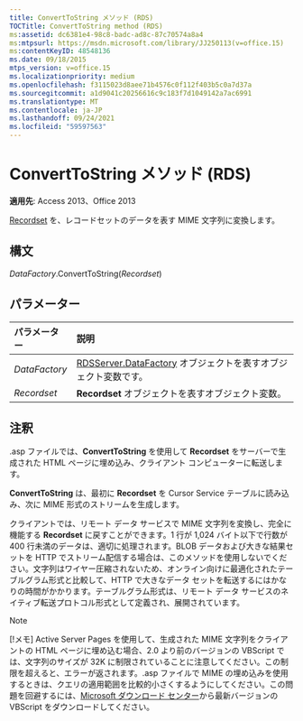 ```yaml
---
title: ConvertToString メソッド (RDS)
TOCTitle: ConvertToString method (RDS)
ms:assetid: dc6381e4-98c8-badc-ad8c-87c70574a8a4
ms:mtpsurl: https://msdn.microsoft.com/library/JJ250113(v=office.15)
ms:contentKeyID: 48548136
ms.date: 09/18/2015
mtps_version: v=office.15
ms.localizationpriority: medium
ms.openlocfilehash: f3115023d8aee71b4576c0f112f403b5c0a7d37a
ms.sourcegitcommit: a1d9041c20256616c9c183f7d1049142a7ac6991
ms.translationtype: MT
ms.contentlocale: ja-JP
ms.lasthandoff: 09/24/2021
ms.locfileid: "59597563"
---
```

# <a name="converttostring-method-rds"></a>ConvertToString メソッド (RDS)

**適用先**: Access 2013、Office 2013 

[Recordset](recordset-object-ado.md) を、レコードセットのデータを表す MIME 文字列に変換します。

## <a name="syntax"></a>構文

*DataFactory*.ConvertToString(*Recordset*)

## <a name="parameters"></a>パラメーター

|パラメーター|説明|
|:--------|:----------|
|*DataFactory* |[RDSServer.DataFactory](datafactory-object-rdsserver.md) オブジェクトを表すオブジェクト変数です。|
|*Recordset* |**Recordset** オブジェクトを表すオブジェクト変数。|

## <a name="remarks"></a>注釈

.asp ファイルでは、**ConvertToString** を使用して **Recordset** をサーバーで生成された HTML ページに埋め込み、クライアント コンピューターに転送します。

**ConvertToString** は、最初に **Recordset** を Cursor Service テーブルに読み込み、次に MIME 形式のストリームを生成します。

クライアントでは、リモート データ サービスで MIME 文字列を変換し、完全に機能する **Recordset** に戻すことができます。1 行が 1,024 バイト以下で行数が 400 行未満のデータは、適切に処理されます。BLOB データおよび大きな結果セットを HTTP でストリーム配信する場合は、このメソッドを使用しないでください。文字列はワイヤー圧縮されないため、オンライン向けに最適化されたテーブルグラム形式と比較して、HTTP で大きなデータ セットを転送するにはかなりの時間がかかります。テーブルグラム形式は、リモート データ サービスのネイティブ転送プロトコル形式として定義され、展開されています。

> [!NOTE]
> [!メモ] Active Server Pages を使用して、生成された MIME 文字列をクライアントの HTML ページに埋め込む場合、2.0 より前のバージョンの VBScript では、文字列のサイズが 32K に制限されていることに注意してください。この制限を超えると、エラーが返されます。.asp ファイルで MIME の埋め込みを使用するときは、クエリの適用範囲を比較的小さくするようにしてください。この問題を回避するには、[Microsoft ダウンロード センター](https://www.microsoft.com/download/default.aspx)から最新バージョンの VBScript をダウンロードしてください。


